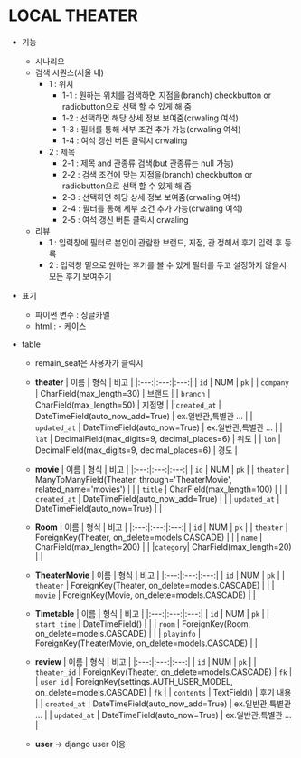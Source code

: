 # LOCAL THEATER

- 기능
    - 시나리오
    - 검색 시퀀스(서울 내) 
        - 1 : 위치  
            - 1-1 : 원하는 위치를 검색하면 지점을(branch) checkbutton or radiobutton으로 선택 할 수 있게 해 줌
            - 1-2 : 선택하면 해당 상세 정보 보여줌(crwaling 여석)
            - 1-3 : 필터를 통해 세부 조건 추가 가능(crwaling 여석)
            - 1-4 : 여석 갱신 버튼 클릭시 crwaling 
        - 2 : 제목 
            - 2-1 : 제목 and 관종류 검색(but 관종류는 null 가능)
            - 2-2 : 검색 조건에 맞는 지점을(branch) checkbutton or radiobutton으로 선택 할 수 있게 해 줌
            - 2-3 : 선택하면 해당 상세 정보 보여줌(crwaling 여석)
            - 2-4 : 필터를 통해 세부 조건 추가 가능(crwaling 여석)
            - 2-5 : 여석 갱신 버튼 클릭시 crwaling
    - 리뷰 
        - 1 : 입력창에 필터로 본인이 관람한 브랜드, 지점, 관 정해서 후기 입력 후 등록
        - 2 : 입력창 밑으로 원하는 후기를 볼 수 있게 필터를 두고 설정하지 않을시 모든 후기 보여주기

- 표기
    - 파이썬 변수 : 싱글카멜
    - html : - 케이스
    

- table
    - remain_seat은 사용자가 클릭시 
    - **theater**
        | 이름 | 형식 | 비고 |
        |:---:|:---:|:---:|
        | `id` | NUM | `pk` |
        | `company` | CharField(max_length=30) | 브랜드 |
        | `branch` | CharField(max_length=50) | 지점명 |
        | `created_at` | DateTimeField(auto_now_add=True) | ex.일반관,특별관 ... |
        | `updated_at` | DateTimeField(auto_now=True) | ex.일반관,특별관 ... |
        | `lat` | DecimalField(max_digits=9, decimal_places=6) | 위도 |
        | `lon` | DecimalField(max_digits=9, decimal_places=6) | 경도 |
    - **movie** 
        | 이름 | 형식 | 비고 |
        |:---:|:---:|:---:|
        | `id` | NUM | `pk` |
        | `theater` | ManyToManyField(Theater, through='TheaterMovie', related_name='movies') | |
        | `title` | CharField(max_length=100) |  |
        | `created_at` | DateTimeField(auto_now_add=True) |  |
        | `updated_at` | DateTimeField(auto_now=True) |  |

    - **Room**
        | 이름 | 형식 | 비고 |
        |:---:|:---:|:---:|
        | `id` | NUM | `pk` |
        | `theater` | ForeignKey(Theater, on_delete=models.CASCADE) | |
        | `name` | CharField(max_length=200) |  |
        |`category`| CharField(max_length=20) |  |
    
    - **TheaterMovie**
        | 이름 | 형식 | 비고 |
        |:---:|:---:|:---:|
        | `id` | NUM | `pk` |
        | `theater` | ForeignKey(Theater, on_delete=models.CASCADE) | |
        | `movie` | ForeignKey(Movie, on_delete=models.CASCADE) |  |

    - **Timetable**
        | 이름 | 형식 | 비고 |
        |:---:|:---:|:---:|
        | `id` | NUM | `pk` |
        | `start_time` | DateTimeField() |  |
        | `room` | ForeignKey(Room, on_delete=models.CASCADE) | |
        | `playinfo` | ForeignKey(TheaterMovie, on_delete=models.CASCADE) |  |

    - **review**
        | 이름 | 형식 | 비고 |
        |:---:|:---:|:---:|
        | `id` | NUM | `pk` |
        | `theater_id` | ForeignKey(Theater, on_delete=models.CASCADE) | `fk` |
        | `user_id` | ForeignKey(settings.AUTH_USER_MODEL, on_delete=models.CASCADE) | `fk` |
        | `contents` | TextField() | 후기 내용 |
        | `created_at` | DateTimeField(auto_now_add=True) | ex.일반관,특별관 ... |
        | `updated_at` | DateTimeField(auto_now=True) | ex.일반관,특별관 ... |
    - **user** -> django user 이용        